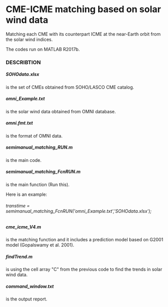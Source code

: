 # CME-ICME matching based on solar wind data 
Matching each CME with its counterpart ICME at the near-Earth orbit from the solar wind indices. 

The codes run on MATLAB R2017b. 


### DESCRIBTION  
##### SOHOdata.xlsx 
is the set of CMEs obtained from SOHO/LASCO CME catalog. 

##### omni_Example.txt 
is the solar wind data obtained from OMNI database. 

##### omni.fmt.txt 
is the format of OMNI data. 

##### semimanual_matching_RUN.m 
is the main code. 

##### semimanual_matching_FcnRUN.m 
is the main function (Run this). 

Here is an example: 

###### transtime = semimanual_matching_FcnRUN('omni_Example.txt','SOHOdata.xlsx'); 

##### cme_icme_V4.m 
is the matching function and it includes a prediction model based on G2001 model (Gopalswamy et al. 2001). 

##### findTrend.m 
is using the cell array "C" from the previous code to find the trends in solar wind data. 

##### command_window.txt 
is the output report. 
